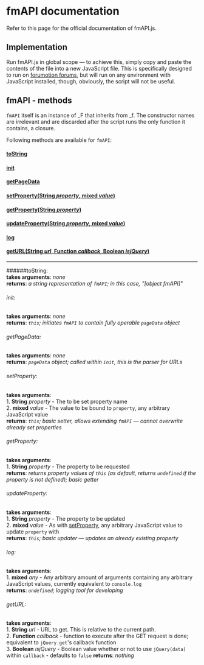 fmAPI documentation
==========

Refer to this page for the official documentation of fmAPI.js.

Implementation
-------

Run fmAPI.js in global scope — to achieve this, simply copy and paste the contents of the file into a new JavaScript file. This is specifically designed to run on [forumotion forums](http://forumotion.com/en), but will run on any environment with JavaScript installed, though, obviously, the script will not be useful.

fmAPI - methods
-------

`fmAPI` itself is an instance of _F that inherits from _f. The constructor names are irrelevant and are discarded after the script runs the only function it contains, a closure.

Following methods are available for `fmAPI`:

#### [toString](#toString)
#### [init](#init)
#### [getPageData](#getPageData)
#### [setProperty(**String** _property_, **mixed** _value_)](#setProperty)
#### [getProperty(**String** _property_)](#getProperty)
#### [updateProperty(**String** _property_, **mixed** _value_)](#updateProperty)
#### [log](#log)
#### [getURL(**String** _url_, **Function** _callback_, **Boolean** _isjQuery_)](#getURL)

---

######<a name="toString">toString</a>:<br>
  **takes arguments**: _none_<br>
  **returns**: _a string representation of `fmAPI`; in this case, "[object fmAPI]"_
  
###### <a name="init">init</a>:<br>
  **takes arguments**: _none_<br>
  **returns**: _`this`; initiates `fmAPI` to contain fully operable `pageData` object_
  
###### <a name="getPageData">getPageData</a>:<br>
  **takes arguments**: _none_<br>
  **returns**: _`pageData` object; called within `init`, this is the parser for URLs_
  
###### <a name="setProperty">setProperty</a>:<br>
  **takes arguments**:<br>
    1. **String** _property_ - The to be set property name<br>
    2. **mixed** _value_ - The value to be bound to `property`, any arbitrary JavaScript value<br>
  **returns**: _`this`; basic setter, allows extending `fmAPI` — cannot overwrite already set properties_
  
###### <a name="getProperty">getProperty</a>:<br>
  **takes arguments**:<br>
    1. **String** _property_ - The property to be requested<br>
  **returns**: _returns property values of `this` (as default, returns `undefined` if the property is not defined); basic getter_
  
###### <a name="updateProperty">updateProperty</a>:<br>
  **takes arguments**:<br>
    1. **String** _property_ - The property to be updated<br>
    2. **mixed** _value_ - As with [setProperty](#setProperty), any arbitrary JavaScript value to update `property` with<br>
  **returns**: _`this`; basic updater — updates an already existing property_
  
###### <a name="log">log</a>:<br>
  **takes arguments**:<br>
    1. **mixed** _any_ - Any arbitrary amount of arguments containing any arbitrary JavaScript values, currently equivalent to `console.log`<br>
  **returns**: _`undefined`; logging tool for developing_
  
###### <a name="getURL">getURL</a>:<br>
  **takes arguments**:<br>
    1. **String** _url_ - URL to get. This is relative to the current path.<br>
    2. **Function** _callback_ - function to execute after the GET request is done; equivalent to `jQuery.get`'s callback function<br>
    3. **Boolean** _isjQuery_ - Boolean value whether or not to use `jQuery(data)` within `callback` - defaults to `false`
  **returns**: _nothing_
